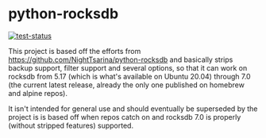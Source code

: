 # python-rocksdb

[![test-status](../../actions/workflows/test.yml/badge.svg)](../../actions/workflows/test.yml)

This project is based off the efforts from
https://github.com/NightTsarina/python-rocksdb and basically strips backup
support, filter support and several options, so that it can work on rocksdb
from 5.17 (which is what's available on Ubuntu 20.04) through 7.0 (the current
latest release, already the only one published on homebrew and alpine repos).

It isn't intended for general use and should eventually be superseded by the
project is is based off when repos catch on and rocksdb 7.0 is properly
(without stripped features) supported.
